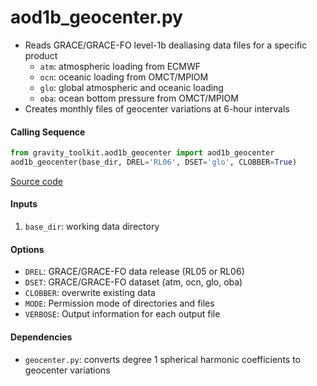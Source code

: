 aod1b_geocenter.py
==================

- Reads GRACE/GRACE-FO level-1b dealiasing data files for a specific product
    - `atm`: atmospheric loading from ECMWF
    - `ocn`: oceanic loading from OMCT/MPIOM
    - `glo`: global atmospheric and oceanic loading
    - `oba`: ocean bottom pressure from OMCT/MPIOM
- Creates monthly files of geocenter variations at 6-hour intervals

#### Calling Sequence
```python
from gravity_toolkit.aod1b_geocenter import aod1b_geocenter
aod1b_geocenter(base_dir, DREL='RL06', DSET='glo', CLOBBER=True)
```
[Source code](https://github.com/tsutterley/read-GRACE-harmonics/blob/master/gravity_toolkit/aod1b_geocenter.py)

#### Inputs
 1. `base_dir`: working data directory  

#### Options
 - `DREL`: GRACE/GRACE-FO data release (RL05 or RL06)  
 - `DSET`: GRACE/GRACE-FO dataset (atm, ocn, glo, oba)  
 - `CLOBBER`: overwrite existing data  
 - `MODE`: Permission mode of directories and files  
 - `VERBOSE`: Output information for each output file  

#### Dependencies
 - `geocenter.py`: converts degree 1 spherical harmonic coefficients to geocenter variations  
